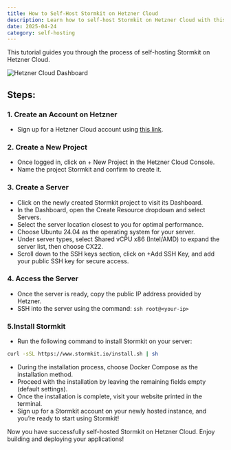 ```yaml
---
title: How to Self-Host Stormkit on Hetzner Cloud
description: Learn how to self-host Stormkit on Hetzner Cloud with this step-by-step tutorial. Set up your server, install Stormkit, and start building effortlessly.
date: 2025-04-24
category: self-hosting
---
```


This tutorial guides you through the process of self-hosting Stormkit on Hetzner Cloud.

<div class="img-wrapper">

![Hetzner Cloud Dashboard](/assets/tutorials/how-to-self-host-stormkit-on-hetzner-cloud/console_hetzner_cloud_projects.png)

</div>

## Steps:

### 1. Create an Account on Hetzner

- Sign up for a Hetzner Cloud account using [this link](https://hetzner.cloud/?ref=UBvTTxtvGEJU).

### 2. Create a New Project

- Once logged in, click on + New Project in the Hetzner Cloud Console.
- Name the project Stormkit and confirm to create it.

### 3. Create a Server

- Click on the newly created Stormkit project to visit its Dashboard.
- In the Dashboard, open the Create Resource dropdown and select Servers.
- Select the server location closest to you for optimal performance.
- Choose Ubuntu 24.04 as the operating system for your server.
- Under server types, select Shared vCPU x86 (Intel/AMD) to expand the server list, then choose CX22.
- Scroll down to the SSH keys section, click on +Add SSH Key, and add your public SSH key for secure access.

### 4. Access the Server

- Once the server is ready, copy the public IP address provided by Hetzner.
- SSH into the server using the command: `ssh root@<your-ip>`

### 5.Install Stormkit

- Run the following command to install Stormkit on your server:

```bash
curl -sSL https://www.stormkit.io/install.sh | sh
```

- During the installation process, choose Docker Compose as the installation method.
- Proceed with the installation by leaving the remaining fields empty (default settings).
- Once the installation is complete, visit your website printed in the terminal.
- Sign up for a Stormkit account on your newly hosted instance, and you’re ready to start using Stormkit!

Now you have successfully self-hosted Stormkit on Hetzner Cloud. Enjoy building and deploying your applications!
